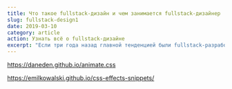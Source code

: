 ```yaml
---
title: Что такое fullstack-дизайн и чем занимается fullstack-дизайнер
slug: fullstack-design1
date: 2019-03-10
category: article
action: Узнать всё о fullstack-дизайне
excerpt: "Если три года назад главной тенденцией были fullstack-разработчики, то сегодня это — fullstack-дизайнеры. В этой статье я расскажу, с чем это связано и как стать fullstack-дизайнером."
---
```


https://daneden.github.io/animate.css

https://emilkowalski.github.io/css-effects-snippets/
